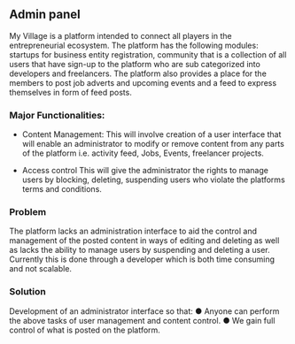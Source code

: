 ## Admin panel
My Village is a platform intended to connect all players in the entrepreneurial ecosystem. The platform has the following modules: startups for business entity registration, community that is a collection of all users that have sign-up to the platform who are sub categorized into developers and freelancers. The platform also provides a place for the members to post job adverts and upcoming events and a feed to express themselves in form of feed posts. 

### Major Functionalities:
* Content Management: This will involve creation of a user interface that will enable an administrator to modify or remove content from any parts of the platform i.e. activity feed, Jobs, Events, freelancer projects.

* Access control This will give the administrator the rights to manage users by blocking, deleting, suspending users who violate the platforms terms and conditions.

### Problem
The platform lacks an administration interface to aid the control and management of the posted content in ways of editing and deleting as well as lacks the ability to manage users by suspending and deleting a user.
Currently this is done through a developer which is both time consuming and not scalable.

### Solution
Development of an administrator interface so that:
● Anyone can perform the above tasks of user management and content control.
● We gain full control of what is posted on the platform.